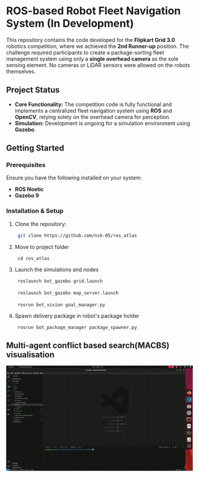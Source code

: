 # ROS-based Robot Fleet Navigation System (In Development)

This repository contains the code developed for the **Flipkart Grid 3.0** robotics competition, where we achieved the **2nd Runner-up** position. The challenge required participants to create a package-sorting fleet management system using only a **single overhead camera** as the sole sensing element. No cameras or LiDAR sensors were allowed on the robots themselves.

## Project Status

- **Core Functionality:** The competition code is fully functional and implements a centralized fleet navigation system using **ROS** and **OpenCV**, relying solely on the overhead camera for perception.
- **Simulation:** Development is ongoing for a simulation environment using **Gazebo**.

## Getting Started

### Prerequisites

Ensure you have the following installed on your system:

- **ROS Noetic**
- **Gazebo 9**

### Installation & Setup

1. Clone the repository:
   ```bash
    git clone https://github.com/nsk-05/ros_atlas
   ```
2. Move to project folder
   ```
    cd ros_atlas
   ```
3. Launch the simulations and nodes
   ```
    roslaunch bot_gazebo grid.launch

    roslaunch bot_gazebo map_server.launch

    rosrun bot_vision goal_manager.py
   ```
4. Spawn delivery package in robot's package holder
   ```
    rosrun bot_package_manager package_spawner.py
   ```


## Multi-agent conflict based search(MACBS) visualisation

![Robot in action](./assets/MACBS.gif)